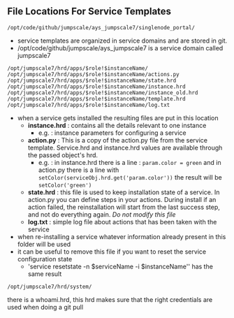 ## File Locations For Service Templates

```
/opt/code/github/jumpscale/ays_jumpscale7/singlenode_portal/
```

* service templates are organized in service domains and are stored in git.
* /opt/code/github/jumpscale/ays_jumpscale7 is a service domain called jumpscale7

```
/opt/jumpscale7/hrd/apps/$role!$instanceName/
/opt/jumpscale7/hrd/apps/$role!$instanceName/actions.py
/opt/jumpscale7/hrd/apps/$role!$instanceName/state.hrd
/opt/jumpscale7/hrd/apps/$role!$instanceName/instance.hrd
/opt/jumpscale7/hrd/apps/$role!$instanceName/instance_old.hrd
/opt/jumpscale7/hrd/apps/$role!$instanceName/template.hrd
/opt/jumpscale7/hrd/apps/$role!$instanceName/log.txt

```

* when a service gets installed the resulting files are put in this location
    - **instance.hrd** : contains all the details relevant to one instance
        - e.g. : instance parameters for configuring a service
    - **action.py** : This is a copy of the action.py file from the service template. Service.hrd and instance.hrd values are available through the passed object's hrd.
        - e.g. : in instance.hrd there is a line : ```param.color = green``` and in action.py there is a line with ```setColor(serviceObj.hrd.get('param.color'))``` the result will be ```setColor('green')```  
    - **state.hrd** : this file is used to keep installation state of a service. In action.py you can define steps in your actions. During install if an action failed, the reinstallation will start from the last success step, and not do everything again.
    *Do not modify this file*
    - **log.txt** : simple log file about actions that has been taken with the service
* when re-installing a service whatever information already present in this folder will be used
* it can be useful to remove this file if you want to reset the service configuration state
  * 'service resetstate -n $serviceName -i $instanceName'' has the same result


```
/opt/jumpscale7/hrd/system/
```
there is a whoami.hrd, this hrd makes sure that the right credentials are used when doing a git pull
